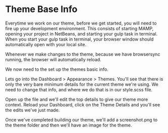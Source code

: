 # Theme Base Info

Everytime we work on our theme, before we get started, you will need to fire up your development environment. This consists of starting MAMP, opening your project in NetBeans, and starting your gulp task in terminal. When you start your gulp task in terminal, your browser window should automatically open with your local site. 

Whenever we make changes to the theme, because we have browsersync running, the browser will automatically reload. 

We now need to the set up the themes basic info. 

Lets go into the Dashboard &gt; Appearance &gt; Themes. You'll see that there is only the very bare minimum details for the current theme we're using. We need to change that info, and where we do that is in our style.scss file. 

Open up the file and we'll edit the top details to give our theme more context. Reload your Dashboard, click on the Theme Details and you'll see the edits we've just made. 

Once we've completed building our theme, we'll add a screenshot.png to the theme folder and then we'll have an image for the theme. 

